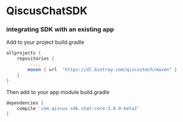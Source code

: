 # QiscusChatSDK

### integrating SDK with an existing app

Add to your project build.gradle


```groovy
allprojects {
    repositories {
        .....
        maven { url  "https://dl.bintray.com/qiscustech/maven" }
    }
}
```

Then add to your app module build.gradle


```groovy
dependencies {
    compile 'com.qiscus.sdk.chat:core:3.0.0-beta2'
}
```
